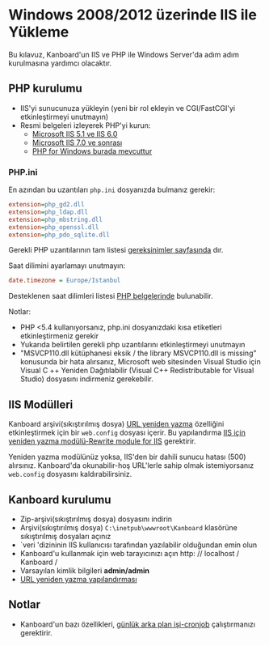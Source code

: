 Windows 2008/2012 üzerinde IIS ile Yükleme
==========================================

Bu kılavuz, Kanboard'un IIS ve PHP ile Windows Server'da adım adım kurulmasına yardımcı olacaktır.

PHP kurulumu
----------------

- IIS'yi sunucunuza yükleyin (yeni bir rol ekleyin ve CGI/FastCGI'yi etkinleştirmeyi unutmayın)
- Resmi belgeleri izleyerek PHP'yi kurun:
	- [Microsoft IIS 5.1 ve IIS 6.0](http://php.net/manual/tr/install.windows.iis6.php)
	- [Microsoft IIS 7.0 ve sonrası](http://php.net/manual/en/install.windows.iis7.php)
	- [PHP for Windows burada mevcuttur](http://windows.php.net/download/)


### PHP.ini

En azından bu uzantıları `php.ini` dosyanızda bulmanız gerekir:

```ini
extension=php_gd2.dll
extension=php_ldap.dll
extension=php_mbstring.dll
extension=php_openssl.dll
extension=php_pdo_sqlite.dll
```

Gerekli PHP uzantılarının tam listesi [gereksinimler sayfasında](requirements.markdown) dır.

Saat dilimini ayarlamayı unutmayın:

```ini
date.timezone = Europe/Istanbul
```

Desteklenen saat dilimleri listesi [PHP belgelerinde](http://php.net/manual/tr/timezones.europe.php) bulunabilir.

Notlar:

- PHP <5.4 kullanıyorsanız, php.ini dosyanızdaki kısa etiketleri etkinleştirmeniz gerekir
- Yukarıda belirtilen gerekli php uzantılarını etkinleştirmeyi unutmayın
- "MSVCP110.dll kütüphanesi eksik / the library MSVCP110.dll is missing" konusunda bir hata alırsanız, Microsoft web sitesinden Visual Studio için Visual C ++ Yeniden Dağıtılabilir (Visual C++ Redistributable for Visual Studio) dosyasını indirmeniz gerekebilir.

IIS Modülleri
-----------

Kanboard arşivi(sıkıştırılmış dosya) [URL yeniden yazma](nice-urls.markdown) özelliğini etkinleştirmek için bir `web.config` dosyası içerir.
Bu yapılandırma [IIS için yeniden yazma modülü-Rewrite module for IIS](http://www.iis.net/learn/extensions/url-rewrite-module/using-the-url-rewrite-module) gerektirir.

Yeniden yazma modülünüz yoksa, IIS'den bir dahili sunucu hatası (500) alırsınız.
Kanboard'da okunabilir-hoş URL'lerle sahip olmak istemiyorsanız `web.config` dosyasını kaldırabilirsiniz.

Kanboard kurulumu
---------------------

- Zip-arşivi(sıkıştırılmış dosya) dosyasını indirin
- Arşivi(sıkıştırılmış dosya) `C:\inetpub\wwwroot\Kanboard` klasörüne sıkıştırılmış dosyaları açınız
- `veri 'dizininin IIS kullanıcısı tarafından yazılabilir olduğundan emin olun
- Kanboard'u kullanmak için web tarayıcınızı açın http: // localhost / Kanboard /
- Varsayılan kimlik bilgileri **admin/admin**
- [URL yeniden yazma yapılandırması](nice-urls.markdown)

Notlar
-----

- Kanboard'un bazı özellikleri, [günlük arka plan işi-cronjob](cronjob.markdown) çalıştırmanızı gerektirir.

